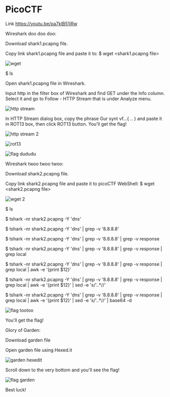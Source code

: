 # PicoCTF

Link https://youtu.be/pa7kIB51iRw

Wireshark doo doo doo:

Download shark1.pcapng file.

Copy link shark1.pcapng file and paste it to:
$ wget <shark1.pcapng file>

![wget](https://user-images.githubusercontent.com/67795345/156183199-7d4c91e2-071b-47c7-81a5-e24ff1bcfecf.jpeg)

$ ls

Open shark1.pcapng file in Wireshark.

Input http in the filter box of Wireshark and find GET under the Info column. Select it and go to Follow - HTTP Stream that is under Analyze menu.

![http stream](https://user-images.githubusercontent.com/67795345/156183385-c17beef7-8621-49b8-bc20-de1ed2ba9ba3.jpeg)

In HTTP Stream dialog box, copy the phrase Gur synt vf…{ .. } and paste it in ROT13 box, then click ROT13 button. You'll get the flag!

![http stream 2](https://user-images.githubusercontent.com/67795345/156185350-c3688920-ca53-446f-b1c5-73560814e03a.jpeg)

![rot13](https://user-images.githubusercontent.com/67795345/156183731-09a2b3fb-511c-4e86-8993-8e1a458f439e.jpeg)

![flag dududu](https://user-images.githubusercontent.com/67795345/156183931-2e5a6fd0-c9bb-409d-b3a7-7984cccc1130.jpeg)






Wireshark twoo twoo twoo:

Download shark2.pcapng file.

Copy link shark2.pcapng file and paste it to picoCTF WebShell:
$ wget <shark2.pcapng file>

![wget 2](https://user-images.githubusercontent.com/67795345/156183780-321e9d68-75b3-450c-b2f5-b1c635853997.jpeg)

$ ls

$ tshark -nr shark2.pcapng -Y 'dns'

$ tshark -nr shark2.pcapng -Y 'dns' | grep -v '8.8.8.8'

$ tshark -nr shark2.pcapng -Y 'dns' | grep -v '8.8.8.8' | grep -v response

$ tshark -nr shark2.pcapng -Y 'dns' | grep -v '8.8.8.8' | grep -v response | grep local

$ tshark -nr shark2.pcapng -Y 'dns' | grep -v '8.8.8.8' | grep -v response | grep local | awk -e '{print $12}'

$ tshark -nr shark2.pcapng -Y 'dns' | grep -v '8.8.8.8' | grep -v response | grep local | awk -e '{print $12}' | sed -e 's/\'..*//'

$ tshark -nr shark2.pcapng -Y 'dns' | grep -v '8.8.8.8' | grep -v response | grep local | awk -e '{print $12}' | sed -e 's/\'..*//' | base64 -d

![flag tootoo](https://user-images.githubusercontent.com/67795345/156184097-9a907650-3fad-4496-9b45-9499aee9315a.jpeg)

You'll get the flag! 






Glory of Garden:

Download garden file

Open garden file using Hexed.it

![garden hexedit](https://user-images.githubusercontent.com/67795345/156184186-9468b870-89ca-44a7-9347-0fc7a3cbe931.jpeg)

Scroll down to the very bottom and you'll see the flag! 

![flag garden](https://user-images.githubusercontent.com/67795345/156184445-188d27c4-928d-4c56-bacd-ed4de63daa96.jpeg)

Best luck! 
